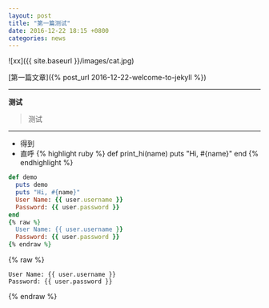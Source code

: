 ```yaml
---
layout: post
title: "第一篇测试"
date: 2016-12-22 18:15 +0800
categories: news
---
```

![xx]({{ site.baseurl }}/images/cat.jpg)


[第一篇文章]({% post_url 2016-12-22-welcome-to-jekyll %})

----

**测试**

> 测试

----

- 得到
- 直呼
{% highlight ruby %}
def print_hi(name)
  puts "Hi, #{name}"
end
{% endhighlight %}

```ruby
def demo
  puts demo
  puts "Hi, #{name}"
  User Name: {{ user.username }}
  Password: {{ user.password }}
end
{% raw %}
  User Name: {{ user.username }}
  Password: {{ user.password }}
{% endraw %}
```

{% raw %}
```
User Name: {{ user.username }}
Password: {{ user.password }}
```
{% endraw %}